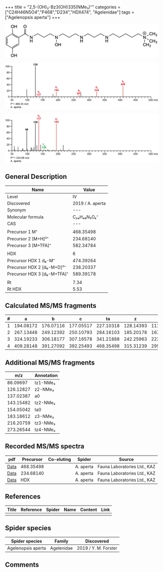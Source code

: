 +++
title = "2,5-(OH)₂-Bz3(OH)335(NMe₃)⁺"
categories = ["C24H46N5O4","P468","D234","HDX474",
"Agelenidae"]
tags = ["Agelenopsis aperta"]
+++

![](/img/2-5-OH2-Bz3(OH)335(NMe3).png)

![](/img_MSMS/468_2-5-OH2-Bz3(OH)335(NMe3)_Aa.png?classes=border)

![](/img_MSMS/468_2-5-OH2-Bz3(OH)335(NMe3)_Aa_2.png?classes=border)

## General Description

| Name                        | Value            |
|-----------------------------|------------------|
| Level                       | IV               |
| Discovered                  | 2019 / A. aperta |
| Synonym                     | ---              |
| Molecular formula           | C₂₄H₄₆N₅O₄⁺      |
| CAS                         | ---              |
|                             |                  |
| Precursor 1  M⁺             | 468.35498        |
| Precursor 2 [M+H]²⁺         | 234.68140        |
| Precursor 3 [M+TFA]⁺        | 582.34784        |
|                             |                  |
| HDX                         | 6                |
| Precursor HDX 1  d₆-M⁺      | 474.39264        |
| Precursor HDX 2 [d₆-M+D]²⁺  | 238.20337        |
| Precursor HDX 3 [d₆-M+TFA]⁺ | 589.39178        |
|                             |                  |
| Rt                          | 7.34             |
| Rt HDX                      | 5.53             |

## Calculated MS/MS fragments

| # | a         | b         | c         | ta        | z         | y         | tz        |
|---|-----------|-----------|-----------|-----------|-----------|-----------|-----------|
| 1 | 194.08172 | 176.07116 | 177.05517 | 227.10318 | 128.14393 | 111.11738 | 146.17830 |
| 2 | 267.13448 | 249.12392 | 250.10793 | 284.16103 | 185.20178 | 167.16740 | 203.23615 |
| 3 | 324.19233 | 306.18177 | 307.16578 | 341.21888 | 242.25963 | 223.21743 | 276.28891 |
| 4 | 409.28148 | 391.27092 | 392.25493 | 468.35498 | 315.31239 | 295.26236 | 333.34676 |

## Additional MS/MS fragments

| m/z       | Annotation |
|-----------|------------|
| 86.09697  | tz1-NMe₃   |
| 126.12827 | z2-NMe₃    |
| 137.02387 | a0         |
| 143.15482 | tz2-NMe₃   |
| 154.05042 | ta0        |
| 183.18612 | z3-NMe₃    |
| 216.20759 | tz3-NMe₃   |
| 273.26544 | tz4-NMe₃   |

## Recorded MS/MS spectra

| pdf                                                           | Precursor | Co-eluting | Spider    | Source                       |
|---------------------------------------------------------------|-----------|------------|-----------|------------------------------|
| [Data](/pdf/A-aperta/468_2-5-OH2-Bz3(OH)335(NMe3)_Aa.pdf)     | 468.35498 |            | A. aperta | Fauna Laboratories Ltd., KAZ |
| [Data](/pdf/A-aperta/468_2-5-OH2-Bz3(OH)335(NMe3)_Aa_2.pdf)   | 234.68140 |            | A. aperta | Fauna Laboratories Ltd., KAZ |
| [Data](/pdf/A-aperta/468_2-5-OH2-Bz3(OH)335(NMe3)_Aa_HDX.pdf) | HDX       |            | A. aperta | Fauna Laboratories Ltd., KAZ |

## References

| Title     | Reference   | Spider    | Name   | Content  | Link |
|-----------|-------------|-----------|--------|----------|-----|
|           |             |           |        |          |     |

## Spider species

| Spider species     | Family     | Discovered           |
|--------------------|------------|----------------------|
| Agelenopsis aperta | Agelenidae | 2019 / Y. M. Forster |

## Comments